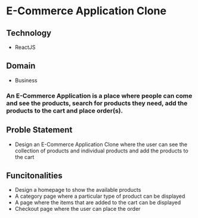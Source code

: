 # E-Commerce Application Clone

## Technology

- ReactJS

## Domain

- Business

### An E-Commerce Application is a place where people can come and see the products, search for products they need, add the products to the cart and place order(s).

## Proble Statement

- Design an E-Commerce Application Clone where the user can see the collection of products and individual products and add the products to the cart

## Funcitonalities

- Design a homepage to show the available products
- A category page where a particular type of product can be displayed
- A page where the items that are added to the cart can be displayed
- Checkout page where the user can place the order

